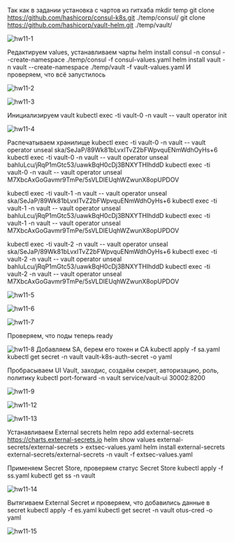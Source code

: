 Так как в задании установка с чартов из гитхаба
mkdir temp
git clone https://github.com/hashicorp/consul-k8s.git ./temp/consul/
git clone https://github.com/hashicorp/vault-helm.git ./temp/vault/

![hw11-1](https://github.com/user-attachments/assets/ab54a584-89cb-4ebb-94c1-e83345a11daf)

Редактируем values, устанавливаем чарты
helm install consul -n consul --create-namespace ./temp/consul -f consul-values.yaml
helm install vault -n vault --create-namespace ./temp/vault -f vault-values.yaml
И проверяем, что всё запустилось

![hw11-2](https://github.com/user-attachments/assets/7f09a640-2450-4bf3-871f-e29ea0a6c5fb)

![hw11-3](https://github.com/user-attachments/assets/20db9e6c-d773-422b-86ac-97ead163ac71)

Инициализируем vault
kubectl exec -ti vault-0 -n vault -- vault operator init

![hw11-4](https://github.com/user-attachments/assets/43e71285-f3a2-4602-bb57-36da8aff8fe5)

Распечатываем хранилище
kubectl exec -ti vault-0 -n vault -- vault operator unseal ska/SeJaP/89Wk81bLvxITvZ2bFWpvquENmWdhOyHs+6
kubectl exec -ti vault-0 -n vault -- vault operator unseal bahIuLcu/jRqP1mGtc53/uawkBqH0cDj3BNXYTHIhddD
kubectl exec -ti vault-0 -n vault -- vault operator unseal M7XbcAxGoGavmr9TmPe/5sVLDlEUqhWZwunX8opUPDOV

kubectl exec -ti vault-1 -n vault -- vault operator unseal ska/SeJaP/89Wk81bLvxITvZ2bFWpvquENmWdhOyHs+6
kubectl exec -ti vault-1 -n vault -- vault operator unseal bahIuLcu/jRqP1mGtc53/uawkBqH0cDj3BNXYTHIhddD
kubectl exec -ti vault-1 -n vault -- vault operator unseal M7XbcAxGoGavmr9TmPe/5sVLDlEUqhWZwunX8opUPDOV

kubectl exec -ti vault-2 -n vault -- vault operator unseal ska/SeJaP/89Wk81bLvxITvZ2bFWpvquENmWdhOyHs+6
kubectl exec -ti vault-2 -n vault -- vault operator unseal bahIuLcu/jRqP1mGtc53/uawkBqH0cDj3BNXYTHIhddD
kubectl exec -ti vault-2 -n vault -- vault operator unseal M7XbcAxGoGavmr9TmPe/5sVLDlEUqhWZwunX8opUPDOV

![hw11-5](https://github.com/user-attachments/assets/dfb741b8-e9c3-4ee4-9c52-71912d986773)

![hw11-6](https://github.com/user-attachments/assets/875f2481-b977-4b0d-b3b4-d8b6be2a7ac0)

![hw11-7](https://github.com/user-attachments/assets/1ed9234b-9625-4d55-9825-e70ec8211d80)

Проверяем, что поды теперь ready

![hw11-8](https://github.com/user-attachments/assets/b0952e41-ceed-41f4-b310-3157ce2298c0)
Добавляем SA, берем его токен и CA
kubectl apply -f sa.yaml
kubectl get secret -n vault vault-k8s-auth-secret -o yaml

Пробрасываем UI Vault, заходис, создаём секрет, авторизацию, роль, политику
kubectl port-forward -n vault service/vault-ui 30002:8200

![hw11-9](https://github.com/user-attachments/assets/874f97d7-9035-49df-a794-66d0a9770d50)

![hw11-12](https://github.com/user-attachments/assets/f4af5b86-a237-4d46-8f12-9c065edc716a)

![hw11-13](https://github.com/user-attachments/assets/f77f74c7-b7dc-4ae9-a78e-60c5c3ec4ad3)

Устанавливаем External secrets
helm repo add external-secrets https://charts.external-secrets.io
helm show values external-secrets/external-secrets > extsec-values.yaml
helm install external-secrets external-secrets/external-secrets -n vault -f extsec-values.yaml

Применяем Secret Store, проверяем статус Secret Store
kubectl apply -f ss.yaml
kubectl get ss -n vault

![hw11-14](https://github.com/user-attachments/assets/41820de2-bc53-44eb-bcf9-226614daffcd)

Вытягиваем External Secret и проверяем, что добавились данные в secret
kubectl apply -f es.yaml
kubectl get secret -n vault otus-cred -o yaml

![hw11-15](https://github.com/user-attachments/assets/7dc822f6-601d-41f6-9ca8-6e699ccb25fe)









